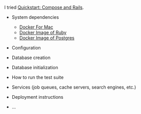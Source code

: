I tried [Quickstart: Compose and Rails](https://docs.docker.com/compose/rails/).

* System dependencies

  * [Docker For Mac](https://www.docker.com/docker-mac)
  * [Docker Image of Ruby](https://hub.docker.com/_/ruby/)
  * [Docker Image of Postgres](https://hub.docker.com/_/postgres/)

* Configuration

* Database creation

* Database initialization

* How to run the test suite

* Services (job queues, cache servers, search engines, etc.)

* Deployment instructions

* ...
